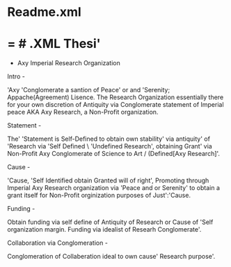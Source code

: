 # Readme.xml
# = # .XML Thesi' 

- Axy Imperial Research Organization

Intro -

'Axy 'Conglomerate a santion of Peace' or and 'Serenity; Appache(Agreement) Lisence.  The Research Organization essentially there for your own discretion of Antiquity via Conglomerate statement of Imperial peace AKA Axy Research, a Non-Profit organization. 

Statement - 

The' 'Statement is Self-Defined to obtain own stability' via antiquity' of 'Research via 'Self Defined \ 'Undefined Research', obtaining Grant' via Non-Profit Axy Conglomerate of Science to Art / (Defined[Axy Research]'. 

Cause - 

'Cause, 'Self Identified obtain Granted will of right', Promoting through Imperial Axy Research organization via 'Peace and or Serenity' to obtain a grant itself for Non-Profit orginization purposes of Just':'Cause. 

Funding - 

Obtain funding via self define of Antiquity of Research or Cause of 'Self organization margin.
Funding via idealist of Researh Conglomerate'.

Collaboration via Conglomeration - 

Conglomeration of Collaberation ideal to own cause' Research purpose'.  
